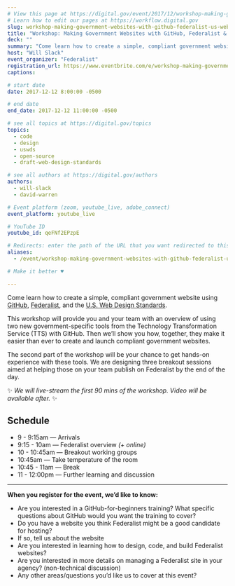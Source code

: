 ```yaml
---
# View this page at https://digital.gov/event/2017/12/workshop-making-government-websites-with-github
# Learn how to edit our pages at https://workflow.digital.gov
slug: workshop-making-government-websites-with-github-federalist-us-web-design-standards
title: "Workshop: Making Government Websites with GitHub, Federalist & U.S. Web Design Standards"
deck: ""
summary: "Come learn how to create a simple, compliant government website, using Federalist, GitHub and the U.S. Web Design Standards."
host: "Will Slack"
event_organizer: "Federalist"
registration_url: https://www.eventbrite.com/e/workshop-making-government-websites-with-federalist-github-basics-registration-39457265744
captions: 

# start date
date: 2017-12-12 8:00:00 -0500

# end date
end_date: 2017-12-12 11:00:00 -0500

# see all topics at https://digital.gov/topics
topics: 
  - code
  - design
  - uswds
  - open-source
  - draft-web-design-standards

# see all authors at https://digital.gov/authors
authors: 
  - will-slack
  - david-warren

# Event platform (zoom, youtube_live, adobe_connect)
event_platform: youtube_live

# YouTube ID
youtube_id: qeFNf2EPzpE

# Redirects: enter the path of the URL that you want redirected to this page
aliases: 
  - /event/workshop-making-government-websites-with-github-federalist-us-web-design-standards

# Make it better ♥

---
```


Come learn how to create a simple, compliant government website using [GitHub](https://www.github.com/), [Federalist](https://federalist.18f.gov/), and the [U.S. Web Design Standards](https://standards.usa.gov/).

This workshop will provide you and your team with an overview of using two new government-specific tools from the Technology Transformation Service (TTS) with GitHub. Then we’ll show you how, together, they make it easier than ever to create and launch compliant government websites.

The second part of the workshop will be your chance to get hands-on experience with these tools. We are designing three breakout sessions aimed at helping those on your team publish on Federalist by the end of the day.

:sparkles: _We will live-stream the first 90 mins of the workshop. Video will be available after._ :sparkles:

## Schedule
* 9 - 9:15am — Arrivals
* 9:15 - 10am — Federalist overview _(+ online)_
* 10 - 10:45am — Breakout working groups
* 10:45am — Take temperature of the room
* 10:45 - 11am — Break
* 11 - 12:00pm — Further learning and discussion

---

**When you register for the event, we’d like to know:**

* Are you interested in a GitHub-for-beginners training? What specific questions about GitHub would you want the training to cover?
* Do you have a website you think Federalist might be a good candidate for hosting?
* If so, tell us about the website
* Are you interested in learning how to design, code, and build Federalist websites?
* Are you interested in more details on managing a Federalist site in your agency? (non-technical discussion)
* Any other areas/questions you’d like us to cover at this event?
